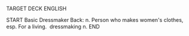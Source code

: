 TARGET DECK
ENGLISH

START
Basic
Dressmaker
Back: n. Person who makes women's clothes, esp. For a living.  dressmaking n.
END
